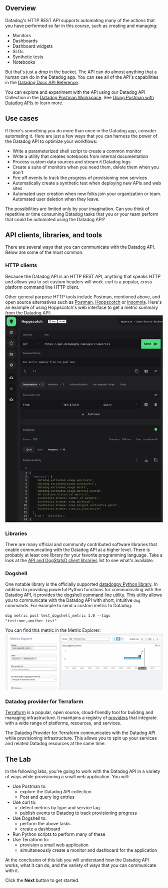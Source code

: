 ## Overview
Datadog's HTTP REST API supports automating many of the actions that you have performed so far in this course, such as creating and managing:

  - Monitors
  - Dashboards
  - Dashboard widgets
  - SLOs
  - Synthetic tests
  - Notebooks

But that's just a drop in the bucket. The API can do almost anything that a human can do in the Datadog app. You can see all of the API's capabilities in the [Datadog Docs API Reference](https://docs.datadoghq.com/api/latest/).

You can explore and experiment with the API using our Datadog API Collection in the [Datadog Postman Workspace](https://www.postman.com/datadog/workspace/datadog-s-public-workspace/). See [Using Postman with Datadog APIs](https://docs.datadoghq.com/getting_started/api/) to learn more.

## Use cases
If there's something you do more than once in the Datadog app, consider automating it. Here are just a few ways that you can harness the power of the Datadog API to optimize your workflows:

  - Write a parameterized shell script to create a common monitor 
  - Write a utility that creates notebooks from internal documentation
  - Process custom data sources and stream it Datadog logs
  - Create a suite of monitors when you need them, delete them when you don't
  - Fire off events to track the progress of provisioning new services
  - Automatically create a synthetic test when deploying new APIs and web sites
  - Automated user creation when new folks join your organization or team. Automated user deletion when they leave.

The possibilities are limited only by your imagination. Can you think of repetitive or time consuming Datadog tasks that you or your team perform that could be automated using the Datadog API?

## API clients, libraries, and tools
There are several ways that you can communicate with the Datadog API. Below are some of the most common.

### HTTP clients
Because the Datadog API is an HTTP REST API, anything that speaks HTTP and allows you to set custom headers will work.  curl is a popular, cross-platform command line HTTP client. 

Other general purpose HTTP tools include Postman, mentioned above, and open source alternatives such as [Postman](https://www.postman.com/), [Hoppscotch](https://hoppscotch.io) or [Insomnia](https://insomnia.rest/). Here's an example of using Hoppscotch's web interface to get a metric summary from the Datadog API:
![Hoppscotch example](./hoppscotch_example.png)

### Libraries
There are many official and community contributed software libraries that enable communicating with the Datadog API at a higher level. There is probably at least one library for your favorite programming language. Take a look at the [API and DogStatsD client libraries](https://docs.datadoghq.com/developers/libraries/#api-and-dogstatsd-client-libraries) list to see what's available.

### Dogshell
One notable library is the officially supported [datadogpy Python library](https://github.com/DataDog/datadogpy). In addition to providing powerful Python functions for communicating with the Datadog API, it provides the [dogshell command line utility](https://docs.datadoghq.com/developers/guide/dogshell-quickly-use-datadog-s-api-from-terminal-shell/). This utility allows you to communicate with the Datadog API with short, intuitive `dog` commands. For example to send a custom metric to Datadog:

`dog metric post test_dogshell_metric 1.0 --tags "test:one,another_test"`

You can find this metric in the Metric Explorer:
![dogshell metric example](./dogshell_example.png)

### Datadog provider for Terraform
[Terraform](https://www.terraform.io/intro/index.html) is a popular, open source, cloud-friendly tool for building and managing infrastructure. It maintains a registry of [providers](https://registry.terraform.io/browse/providers) that integrate with a wide range of platforms, resources, and services.

The Datadog Provider for Terraform communicates with the Datadog API while provisioning infrastructure. This allows you to spin up your services and related Datadog resources at the same time. 

## The Lab
In the following labs, you're going to work with the Datadog API in a variety of ways while provisioning a small web application. You will:

  - Use Postman to:
    - explore the Datadog API collection
    - Post and query log entries
  - Use curl to:
    - detect metrics by type and service tag
    - publish events to Datadog to track provisioning progress
  - Use Dogshell to:
    - perform the above tasks
    - create a dashboard
  - Run Python scripts to perform many of these 
  - Use Terraform to:
    - provision a small web application
    - simultaneously create a monitor and dashboard for the application

At the conclusion of this lab you will understand how the Datadog API works, what it can do, and the variety of ways that you can communicate with it.

Click the **Next** button to get started.
